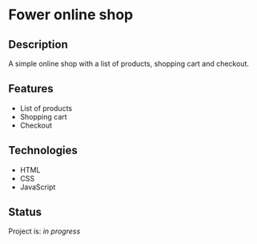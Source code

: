 # Fower online shop

## Description
A simple online shop with a list of products, shopping cart and checkout.

## Features
- List of products
- Shopping cart
- Checkout

## Technologies
- HTML
- CSS
- JavaScript

## Status
Project is: _in progress_


